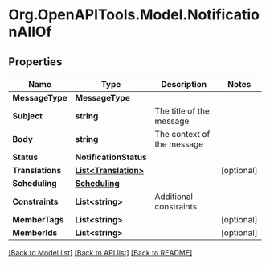 
# Org.OpenAPITools.Model.NotificationAllOf

## Properties

Name | Type | Description | Notes
------------ | ------------- | ------------- | -------------
**MessageType** | **MessageType** |  | 
**Subject** | **string** | The title of the message | 
**Body** | **string** | The context of the message | 
**Status** | **NotificationStatus** |  | 
**Translations** | [**List&lt;Translation&gt;**](Translation.md) |  | [optional] 
**Scheduling** | [**Scheduling**](Scheduling.md) |  | 
**Constraints** | **List&lt;string&gt;** | Additional constraints | 
**MemberTags** | **List&lt;string&gt;** |  | [optional] 
**MemberIds** | **List&lt;string&gt;** |  | [optional] 

[[Back to Model list]](../README.md#documentation-for-models)
[[Back to API list]](../README.md#documentation-for-api-endpoints)
[[Back to README]](../README.md)

